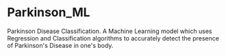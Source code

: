 # Parkinson_ML
Parkinson Disease Classification. A Machine Learning model which uses Regression and Classification algorithms to accurately detect the presence of Parkinson's Disease in one's body.
